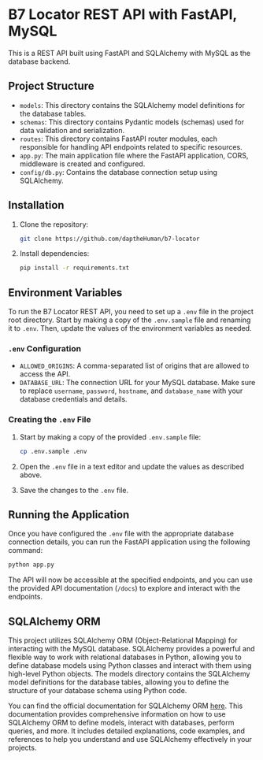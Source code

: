 # B7 Locator REST API with FastAPI, MySQL 

This is a REST API built using FastAPI and SQLAlchemy with MySQL as the database backend.

## Project Structure

- `models`: This directory contains the SQLAlchemy model definitions for the database tables.
- `schemas`: This directory contains Pydantic models (schemas) used for data validation and serialization.
- `routes`: This directory contains FastAPI router modules, each responsible for handling API endpoints related to specific resources.
- `app.py`: The main application file where the FastAPI application, CORS, middleware is created and configured.
- `config/db.py`: Contains the database connection setup using SQLAlchemy.

## Installation

1. Clone the repository:

   ```bash
   git clone https://github.com/daptheHuman/b7-locator
   ```

2. Install dependencies:
   ```bash
   pip install -r requirements.txt
   ```

## Environment Variables

To run the B7 Locator REST API, you need to set up a `.env` file in the project root directory. Start by making a copy of the `.env.sample` file and renaming it to `.env`. Then, update the values of the environment variables as needed.

### `.env` Configuration

- `ALLOWED_ORIGINS`: A comma-separated list of origins that are allowed to access the API.
- `DATABASE_URL`: The connection URL for your MySQL database. Make sure to replace `username`, `password`, `hostname`, and `database_name` with your database credentials and details.


### Creating the `.env` File

1. Start by making a copy of the provided `.env.sample` file:

   ```bash
   cp .env.sample .env
   ```

2. Open the `.env` file in a text editor and update the values as described above.

3. Save the changes to the `.env` file.

## Running the Application

Once you have configured the `.env` file with the appropriate database connection details, you can run the FastAPI application using the following command:

```bash
python app.py
```

The API will now be accessible at the specified endpoints, and you can use the provided API documentation (`/docs`) to explore and interact with the endpoints.


## SQLAlchemy ORM
This project utilizes SQLAlchemy ORM (Object-Relational Mapping) for interacting with the MySQL database. SQLAlchemy provides a powerful and flexible way to work with relational databases in Python, allowing you to define database models using Python classes and interact with them using high-level Python objects. The models directory contains the SQLAlchemy model definitions for the database tables, allowing you to define the structure of your database schema using Python code.

You can find the official documentation for SQLAlchemy ORM [here](https://docs.sqlalchemy.org/en/21/orm/index.html). This documentation provides comprehensive information on how to use SQLAlchemy ORM to define models, interact with databases, perform queries, and more. It includes detailed explanations, code examples, and references to help you understand and use SQLAlchemy effectively in your projects.